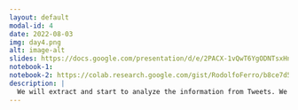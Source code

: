 ```yaml
---
layout: default
modal-id: 4
date: 2022-08-03
img: day4.png
alt: image-alt
slides: https://docs.google.com/presentation/d/e/2PACX-1vQwT6YgODNTsxHnxzUndL5yqe-V8O-tPZKpEDiKANwXoFTnHhtWfYY_7exHeePzIqTw6krkPtf16SIO/pub?start=false&loop=false&delayms=3000
notebook-1:
notebook-2: https://colab.research.google.com/gist/RodolfoFerro/b8ce7d5c4f436846e8f738022e929e99/introducci-n-a-las-neuronas-artificiales.ipynb
description: |
  We will extract and start to analyze the information from Tweets. We will learn the basics of machine learning with artificial neurons.
---
```


